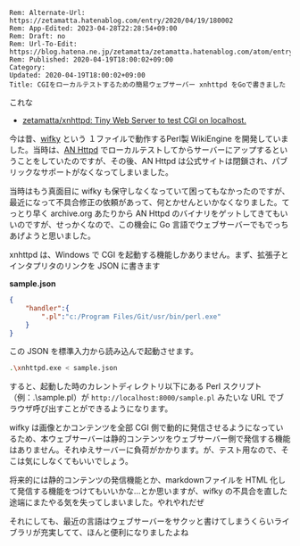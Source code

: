 ```header
Rem: Alternate-Url: https://zetamatta.hatenablog.com/entry/2020/04/19/180002
Rem: App-Edited: 2023-04-28T22:28:54+09:00
Rem: Draft: no
Rem: Url-To-Edit: https://blog.hatena.ne.jp/zetamatta/zetamatta.hatenablog.com/atom/entry/26006613552660397
Rem: Published: 2020-04-19T18:00:02+09:00
Category:
Updated: 2020-04-19T18:00:02+09:00
Title: CGIをローカルテストするための簡易ウェブサーバー xnhttpd をGoで書きました
```
これな

* [zetamatta/xnhttpd: Tiny Web Server to test CGI on localhost.](https://github.com/zetamatta/xnhttpd)

今は昔、[wifky](http://wifky.nyaos.org/) という １ファイルで動作するPerl製 WikiEngine を開発していました。当時は、[AN Httpd](https://ja.wikipedia.org/wiki/AN_HTTPD) でローカルテストしてからサーバーにアップするということをしていたのですが、その後、AN Httpd は公式サイトは閉鎖され、パブリックなサポートがなくなってしまいました。

当時はもう真面目に wifky も保守しなくなっていて困ってもなかったのですが、最近になって不具合修正の依頼があって、何とかせんといかなくなりました。てっとり早く archive.org あたりから AN Httpd のバイナリをゲットしてきてもいいのですが、せっかくなので、この機会に Go 言語でウェブサーバーでもでっちあげようと思いました。

xnhttpd は、Windows で CGI を起動する機能しかありません。まず、拡張子とインタプリタのリンクを JSON に書きます

 **sample.json**
```json
{
	"handler":{
		".pl":"c:/Program Files/Git/usr/bin/perl.exe"
	}
}
```

この JSON を標準入力から読み込んで起動させます。

```sh
.\xnhttpd.exe < sample.json 
```

すると、起動した時のカレントディレクトリ以下にある Perl スクリプト（例：.\sample.pl）が `http://localhost:8000/sample.pl` みたいな URL でブラウザ呼び出すことができるようになります。

wifky は画像とかコンテンツを全部 CGI 側で動的に発信させるようになっているため、本ウェブサーバーは静的コンテンツをウェブサーバー側で発信する機能はありません。それゆえサーバーに負荷がかかります。が、テスト用なので、そこは気にしなくてもいいでしょう。

将来的には静的コンテンツの発信機能とか、markdownファイルを HTML 化して発信する機能をつけてもいいかな…とか思いますが、wifky の不具合を直した途端にまたやる気を失ってしまいました。やれやれだぜ

それにしても、最近の言語はウェブサーバーをサクッと書けてしまうくらいライブラリが充実してて、ほんと便利になりましたよね
